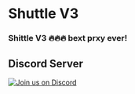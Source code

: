 # Shuttle V3
### Shittle V3 🔥🔥🔥 bext prxy ever!

## Discord Server

[![Join us on Discord](https://invidget.switchblade.xyz/xi)](https://discord.gg/xi)
